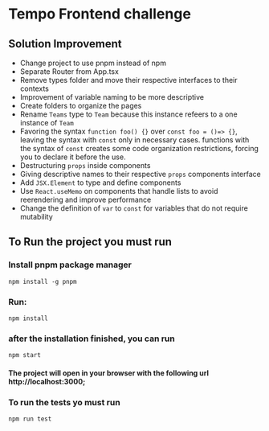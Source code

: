 # Tempo Frontend challenge

## Solution Improvement

- Change project to use pnpm instead of npm
- Separate Router from App.tsx
- Remove types folder and move their respective interfaces to their contexts
- Improvement of variable naming to be more descriptive
- Create folders to organize the pages
- Rename `Teams` type to `Team` because this instance refeers to a one instance of `Team`
- Favoring the syntax `function foo() {}` over `const foo = ()=> {}`,
  leaving the syntax with `const` only in necessary cases. functions with the syntax
  of `const` creates some code organization restrictions, forcing you to declare it before the
  use.
- Destructuring `props` inside components
- Giving descriptive names to their respective `props` components interface
- Add `JSX.Element` to type and define components
- Use `React.useMemo` on components that handle lists to avoid reerendering and improve performance
- Change the definition of `var` to `const` for variables that do not require mutability

## To Run the project you must run

### Install pnpm package manager

```terminal
npm install -g pnpm
```

### Run:

```terminal
npm install
```

### after the installation finished, you can run

```terminal
npm start
```

#### The project will open in your browser with the following url http://localhost:3000;

### To run the tests yo must run

```terminal
npm run test
```
